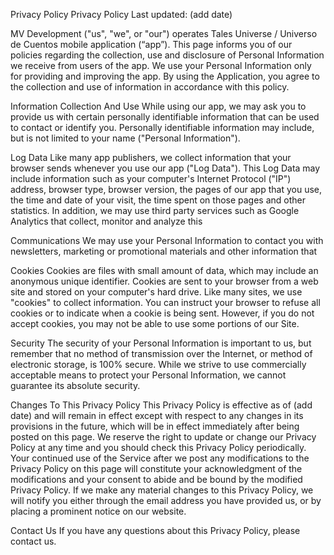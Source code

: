 Privacy Policy 
Privacy Policy Last updated: (add date) 

MV Development ("us", "we", or "our") operates Tales Universe / Universo de Cuentos mobile application (“app”).
This page informs you of our policies regarding the collection, use and disclosure of Personal Information we receive from users of the app. We use your Personal Information only for providing and improving the app. By using the Application, you agree to the collection and use of information in accordance with this policy. 

Information Collection And Use 
While using our app, we may ask you to provide us with certain personally identifiable information that can be used to contact or identify you. Personally identifiable information may include, but is not limited to your name ("Personal Information"). 

Log Data 
Like many app publishers, we collect information that your browser sends whenever you use our app  ("Log Data"). This Log Data may include information such as your computer's Internet Protocol ("IP") address, browser type, browser version, the pages of our app that you use, the time and date of your visit, the time spent on those pages and other statistics. In addition, we may use third party services such as Google Analytics that collect, monitor and analyze this 

Communications 
We may use your Personal Information to contact you with newsletters, marketing or promotional materials and other information that 

Cookies 
Cookies are files with small amount of data, which may include an anonymous unique identifier. Cookies are sent to your browser from a web site and stored on your computer's hard drive. Like many sites, we use "cookies" to collect information. You can instruct your browser to refuse all cookies or to indicate when a cookie is being sent. However, if you do not accept cookies, you may not be able to use some portions of our Site. 

Security 
The security of your Personal Information is important to us, but remember that no method of transmission over the Internet, or method of electronic storage, is 100% secure. While we strive to use commercially acceptable means to protect your Personal Information, we cannot guarantee its absolute security. 

Changes To This Privacy Policy 
This Privacy Policy is effective as of (add date) and will remain in effect except with respect to any changes in its provisions in the future, which will be in effect immediately after being posted on this page. We reserve the right to update or change our Privacy Policy at any time and you should check this Privacy Policy periodically. Your continued use of the Service after we post any modifications to the Privacy Policy on this page will constitute your acknowledgment of the modifications and your consent to abide and be bound by the modified Privacy Policy. If we make any material changes to this Privacy Policy, we will notify you either through the email address you have provided us, or by placing a prominent notice on our website. 

Contact Us 
If you have any questions about this Privacy Policy, please contact us. 
